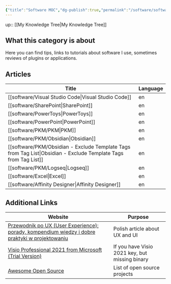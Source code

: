 ```yaml
---
{"title":"Software MOC","dg-publish":true,"permalink":"/software/software/","dgPassFrontmatter":true}
---
```


up:: [[My Knowledge Tree\|My Knowledge Tree]]

## What this category is about

Here you can find tips, links to tutorials about software I use, sometimes reviews of plugins or applications.

## Articles

| Title                                                                                                              | Language |
| ------------------------------------------------------------------------------------------------------------------ | -------- |
| [[software/Visual Studio Code\|Visual Studio Code]]                                                             | en       |
| [[software/SharePoint\|SharePoint]]                                                                             | en       |
| [[software/PowerToys\|PowerToys]]                                                                               | en       |
| [[software/PowerPoint\|PowerPoint]]                                                                             | en       |
| [[software/PKM/PKM\|PKM]]                                                                                       | en       |
| [[software/PKM/Obsidian\|Obsidian]]                                                                             | en       |
| [[software/PKM/Obsidian - Exclude Template Tags from Tag List\|Obsidian - Exclude Template Tags from Tag List]] | en       |
| [[software/PKM/Logseq\|Logseq]]                                                                                 | en       |
| [[software/Excel\|Excel]]                                                                                       | en       |
| [[software/Affinity Designer\|Affinity Designer]]                                                               | en       |


## Additional Links

| Website                                                                                                                                                                                | Purpose                                        |
| -------------------------------------------------------------------------------------------------------------------------------------------------------------------------------------- | ---------------------------------------------- |
| [Przewodnik po UX (User Experience): porady, kompendium wiedzy i dobre praktyki w projektowaniu](https://cyrekdigital.com/pl/blog/ux-porady-i-dobre-praktyki-w-projektowaniu/)         | Polish article about UX and UI                 |
| [Visio Professional 2021 from Microsoft (Trial Version)](https://hernandonewstoday.com/download-visio-professional-2021-from-microsoft-trial-version/) | If you have Visio 2021 key, but missing binary |
| [Awesome Open Source](https://awesomeopensource.com/)                                                                                                                                  | List of open source projects                   |
 
